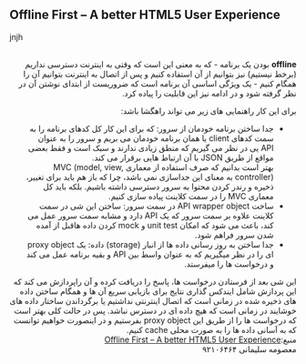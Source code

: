## Offline First – A better HTML5 User Experience 


<style>
div{
direction: rtl;
text-align: right;
}
</style>
jnjh
<div dir="RTL">

 <br>
<b>offline</b> بودن یک برنامه - که به معنی این است که وقتی به اینترنت دسترسی نداریم (برخط نیستیم) نیز بتوانیم از آن استفاده کنیم و پس از اتصال به اینترنت بتوانیم آن را همگام کنیم - یک ویژگی اساسی آن برنامه است که ضروریست از ابتدای نوشتن آن در نظر گرفته شود و در ادامه نیز این قابلیت را پیاده کرد.

برای این کار راهنمایی های زیر می تواند راهگشا باشد:
<ul dir="RTL">
<li> جدا ساختن برنامه خودمان از سرور: که برای این کار کل کدهای برنامه را به سمت کدهای client یا همان برنامه خودمان می بریم و سرور را به عنوان API یی در نظر می گیریم که منطق زیادی ندارند و سبک است و فقط بعضی مواقع از طریق JSON با آن ارتباط هایی برقرار می کند.
</li>
بهتر است بدانیم که صرف استفاده از معماری MVC (model, view, controller) به معنای این جداسازی نمی باشد، چرا که باز هم باید برای تغییر، ذخیره و رندر کردن محتوا به سرور دسترسی داشته باشیم. بلکه باید کل معماری MVC را در سمت کلاینت پیاده سازی کنیم.
<li> ساخت API wrapper object در سمت سرور: ساختن این شی در سمت کلاینت علاوه بر سمت سرور که یک API دارد و مشابه سمت سرور عمل می کند، باعث می شود که امکان unit test و mock کردن داده هاقبل از آمده شدن سرور فراهم شود.
</li>
<li> جدا ساختن به روز رسانی داده ها از انبار (storage) داده: یک proxy object ای را در نظر میگیریم که به عنوان واسط بین API و بقیه برنامه عمل می کند و درخواست ها را میفرستد.
</li>
</ul>
این شی بعد از فرستادن درخواست ها، پاسخ را دریافت کرده و آن راپردازش می کند که این پردازش شامل ایندکس گذاری نتایج برای بازیابی سریع آن ها و همگام ساختن داده های ذخیره شده در زمانی است که اتصال اینترنتی نداشتیم یا برگرداندن ساختار داده های خوشایند در زمانی است که هیچ داده ای در دسترس نباشد. 
پس در حالت کلی بهتر است که درخواست ها را از طریق این proxy object بفرستیم و در اینصورت خواهیم توانست که به آسانی داده ها را به صورت محلی cache کنیم.
<br>
منبع:<a href="http://www.joelambert.co.uk/article/offline-first-a-better-html5-user-experience/">Offline First – A better HTML5 User Experience</a>
<br>
معصومه سلیمانی
۹۲۱۰۶۴۶۴

</div>
